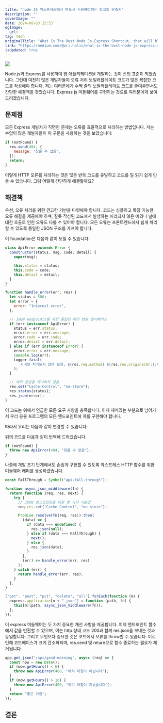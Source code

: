 ```yaml
---
title: "node JS 익스프레스에서 반드시 사용해야하는 최고의 단축키"
description: ""
coverImage: ""
date: 2024-08-03 15:53
ogImage:
  url:
tag: Tech
originalTitle: "What Is The Best Node Js Express Shortcut, that will blow your mind"
link: "https://medium.com/@ori.holis/what-is-the-best-node-js-express-shortcut-that-will-blow-your-mind-0ef468a677c7"
isUpdated: true
---
```


<img src="/assets/img/WhatIsTheBestNodeJsExpressShortcutthatwillblowyourmind_0.png" />

Node.js와 Express를 사용하여 웹 애플리케이션을 개발하는 것이 산업 표준이 되었습니다. 그런데 여전히 많은 개발자들이 오류 처리 보일러플레이트 코드가 많은 복잡한 코드를 작성해야 합니다. 저는 여러분에게 수백 줄의 보일러플레이트 코드를 줄여주면서도 간단한 해결책을 찾았습니다. Express js 미들웨어를 구현하는 것으로 여러분에게 보여드리겠습니다.

## 문제점

모든 Express 개발자가 직면한 문제는 오류를 효율적으로 처리하는 방법입니다. 저는 수없이 많은 개발자들이 이 구문을 사용하는 것을 보았습니다:

<!-- seedividend - 사각형 -->

<ins class="adsbygoogle"
     style="display:block"
     data-ad-client="ca-pub-4877378276818686"
     data-ad-slot="1898504329"
     data-ad-format="auto"
     data-full-width-responsive="true"></ins>

<script>
     (adsbygoogle = window.adsbygoogle || []).push({});
</script>

```js
if (notFound) {
  res.send(404, {
    message: "찾을 수 없음",
  });
  return;
}
```

이렇게 HTTP 오류를 처리하는 것은 많은 반복 코드를 유발하고 코드를 덜 읽기 쉽게 만들 수 있습니다. 그럼 어떻게 간단하게 해결할까요?

## 해결책

우선, 오류 처리를 위한 견고한 기반을 마련해야 합니다. 코드는 심플하고 확장 가능한 오류 해결을 제공해야 하며, 잘못 작성된 코드에서 발생하는 처리되지 않은 예외나 널에 대한 호출로 인한 오류도 다룰 수 있어야 합니다. 모든 오류는 프론트엔드에서 쉽게 처리할 수 있도록 동일한 JSON 구조를 가져야 합니다.

<!-- seedividend - 사각형 -->

<ins class="adsbygoogle"
     style="display:block"
     data-ad-client="ca-pub-4877378276818686"
     data-ad-slot="1898504329"
     data-ad-format="auto"
     data-full-width-responsive="true"></ins>

<script>
     (adsbygoogle = window.adsbygoogle || []).push({});
</script>

이 foundation은 다음과 같이 보일 수 있습니다:

```js
class ApiError extends Error {
  constructor(status, msg, code, detail) {
    super(msg);

    this.status = status;
    this.code = code;
    this.detail = detail;
  }
}

function handle_error(err, res) {
  let status = 500;
  let error = {
    error: "Internal error",
  };

  // JSON endpoints를 위한 통합된 에러 반환 인터페이스
  if (err instanceof ApiError) {
    status = err.status;
    error.error = err.message;
    error.code = err.code;
    error.detail = err.detail;
  } else if (err instanceof Error) {
    error.error = err.message;
    console.log(err);
    Logger.fatal(
      `서버의 처리되지 않은 오류, ${res.req.method} ${res.req.originalUrl}:\n 상태 코드 500, 오류 ${err.message} \n ${err?.stack}`
    );
  }

  // 에러 응답을 캐시하지 않음
  res.set("Cache-Control", "no-store");
  res.status(status);
  res.json(error);
}
```

이 코드는 위에서 언급한 모든 요구 사항을 충족합니다. 이제 재미있는 부분으로 넘어가서 우리 응용 프로그램의 모든 엔드포인트에 이를 구현해야 합니다.

따라서 우리는 다음과 같이 변경할 수 있습니다:

<!-- seedividend - 사각형 -->

<ins class="adsbygoogle"
     style="display:block"
     data-ad-client="ca-pub-4877378276818686"
     data-ad-slot="1898504329"
     data-ad-format="auto"
     data-full-width-responsive="true"></ins>

<script>
     (adsbygoogle = window.adsbygoogle || []).push({});
</script>

위의 코드를 다음과 같이 번역해 드리겠습니다.

```js
if (notFound) {
  throw new ApiError(404, "찾을 수 없음");
}
```

나중에 개발 초기 단계에서도 손쉽게 구현할 수 있도록 익스프레스 HTTP 함수를 위한 미들웨어 래퍼를 생성하겠습니다.

<!-- seedividend - 사각형 -->

<ins class="adsbygoogle"
     style="display:block"
     data-ad-client="ca-pub-4877378276818686"
     data-ad-slot="1898504329"
     data-ad-format="auto"
     data-full-width-responsive="true"></ins>

<script>
     (adsbygoogle = window.adsbygoogle || []).push({});
</script>

```js
const FallThrough = Symbol("api-fall-through");

function async_json_middleware(fn) {
  return function (req, res, next) {
    try {
      // JSON 엔드포인트를 위한 몇 가지 기본값
      req.res.set("Cache-Control", "no-store");

      Promise.resolve(fn(req, res)).then(
        (data) => {
          if (data === undefined) {
            res.json(null);
          } else if (data === FallThrough) {
            next();
          } else {
            res.json(data);
          }
        },
        (err) => handle_error(err, res)
      );
    } catch (err) {
      return handle_error(err, res);
    }
  };
}

["get", "post", "put", "delete", "all"].forEach(function (m) {
  express.application[m + "_json"] = function (path, fn) {
    this[m](path, async_json_middleware(fn));
  };
});
```

이 express 미들웨어는 두 가지 중요한 개선 사항을 제공합니다. 이제 엔드포인트 함수에서 값을 반환할 수 있으며, 이는 http 상태 코드 200과 함께 res.json을 보내는 것과 동일합니다. 그리고 무엇보다 중요한 것은 코드에서 오류를 throw할 수 있습니다. 이로 인해 코드베이스가 크게 간소화되며, res.send 및 return으로 함수 종료하는 필요가 제거됩니다.

```js
app.get_json("/api/good-morning", async (req) => {
  const now = new Date();
  if (now.getHours() < 6) {
    throw new ApiError(400, "아직 아침이 아닙니다");
  }
  if (now.getHours() > 10) {
    throw new ApiError(400, "이미 아침이 지났습니다");
  }
  return "좋은 아침";
});
```

## 결론

<!-- seedividend - 사각형 -->

<ins class="adsbygoogle"
     style="display:block"
     data-ad-client="ca-pub-4877378276818686"
     data-ad-slot="1898504329"
     data-ad-format="auto"
     data-full-width-responsive="true"></ins>

<script>
     (adsbygoogle = window.adsbygoogle || []).push({});
</script>
